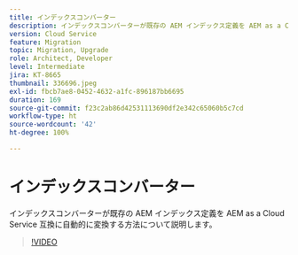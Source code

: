 ```yaml
---
title: インデックスコンバーター
description: インデックスコンバーターが既存の AEM インデックス定義を AEM as a Cloud Service 互換に自動的に変換する方法について説明します。
version: Cloud Service
feature: Migration
topic: Migration, Upgrade
role: Architect, Developer
level: Intermediate
jira: KT-8665
thumbnail: 336696.jpeg
exl-id: fbcb7ae8-0452-4632-a1fc-896187bb6695
duration: 169
source-git-commit: f23c2ab86d42531113690df2e342c65060b5c7cd
workflow-type: ht
source-wordcount: '42'
ht-degree: 100%

---
```


# インデックスコンバーター

インデックスコンバーターが既存の AEM インデックス定義を AEM as a Cloud Service 互換に自動的に変換する方法について説明します。

>[!VIDEO](https://video.tv.adobe.com/v/336696?quality=12&learn=on)
